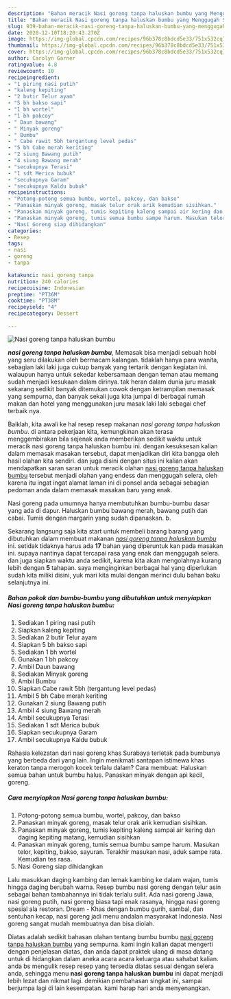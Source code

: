 ```yaml
---
description: "Bahan meracik Nasi goreng tanpa haluskan bumbu yang Menggugah Selera"
title: "Bahan meracik Nasi goreng tanpa haluskan bumbu yang Menggugah Selera"
slug: 939-bahan-meracik-nasi-goreng-tanpa-haluskan-bumbu-yang-menggugah-selera
date: 2020-12-10T18:20:43.270Z
image: https://img-global.cpcdn.com/recipes/96b378c8bdcd5e33/751x532cq70/nasi-goreng-tanpa-haluskan-bumbu-foto-resep-utama.jpg
thumbnail: https://img-global.cpcdn.com/recipes/96b378c8bdcd5e33/751x532cq70/nasi-goreng-tanpa-haluskan-bumbu-foto-resep-utama.jpg
cover: https://img-global.cpcdn.com/recipes/96b378c8bdcd5e33/751x532cq70/nasi-goreng-tanpa-haluskan-bumbu-foto-resep-utama.jpg
author: Carolyn Garner
ratingvalue: 4.8
reviewcount: 10
recipeingredient:
- "1 piring nasi putih"
- "kaleng kepiting"
- "2 butir Telur ayam"
- "5 bh bakso sapi"
- "1 bh wortel"
- "1 bh pakcoy"
- " Daun bawang"
- " Minyak goreng"
- " Bumbu"
- " Cabe rawit 5bh tergantung level pedas"
- "5 bh Cabe merah keriting"
- "2 siung Bawang putih"
- "4 siung Bawang merah"
- "secukupnya Terasi"
- "1 sdt Merica bubuk"
- "secukupnya Garam"
- "secukupnya Kaldu bubuk"
recipeinstructions:
- "Potong-potong semua bumbu, wortel, pakcoy, dan bakso"
- "Panaskan minyak goreng, masak telur orak arik kemudian sisihkan."
- "Panaskan minyak goreng, tumis kepiting kaleng sampai air kering dan daging kepiting matang, kemudian sisihkan"
- "Panaskan minyak goreng, tumis semua bumbu sampe harum. Masukan telor, kepiting, bakso, sayuran. Terakhir masukan nasi, aduk sampe rata. Kemudian tes rasa."
- "Nasi Goreng siap dihidangkan"
categories:
- Resep
tags:
- nasi
- goreng
- tanpa

katakunci: nasi goreng tanpa 
nutrition: 240 calories
recipecuisine: Indonesian
preptime: "PT36M"
cooktime: "PT38M"
recipeyield: "4"
recipecategory: Dessert

---
```



![Nasi goreng tanpa haluskan bumbu](https://img-global.cpcdn.com/recipes/96b378c8bdcd5e33/751x532cq70/nasi-goreng-tanpa-haluskan-bumbu-foto-resep-utama.jpg)

<b><i>nasi goreng tanpa haluskan bumbu</i></b>, Memasak bisa menjadi sebuah hobi yang seru dilakukan oleh bermacam kalangan. tidaklah hanya para wanita, sebagian laki laki juga cukup banyak yang tertarik dengan kegiatan ini. walaupun hanya untuk sekedar kebersamaan dengan teman atau memang sudah menjadi kesukaan dalam dirinya. tak heran dalam dunia juru masak sekarang sedikit banyak ditemukan cowok dengan ketrampilan memasak yang sempurna, dan banyak sekali juga kita jumpai di berbagai rumah makan dan hotel yang menggunakan juru masak laki laki sebagai chef terbaik nya.

Baiklah, kita awali ke hal resep resep makanan <i>nasi goreng tanpa haluskan bumbu</i>. di antara pekerjaan kita, kemungkinan akan terasa menggembirakan bila sejenak anda memberikan sedikit waktu untuk meracik nasi goreng tanpa haluskan bumbu ini. dengan kesuksesan kalian dalam memasak masakan tersebut, dapat menjadikan diri kita bangga oleh hasil olahan kita sendiri. dan juga disini dengan situs ini kalian akan mendapatkan saran saran untuk meracik olahan <u>nasi goreng tanpa haluskan bumbu</u> tersebut menjadi olahan yang endess dan menggugah selera, oleh karena itu ingat ingat alamat laman ini di ponsel anda sebagai sebagian pedoman anda dalam memasak masakan baru yang enak.

Nasi goreng pada umumnya hanya membutuhkan bumbu-bumbu dasar yang ada di dapur. Haluskan bumbu bawang merah, bawang putih dan cabai. Tumis dengan margarin yang sudah dipanaskan. b.


Sekarang langsung saja kita start untuk membeli barang barang yang dibutuhkan dalam membuat makanan <u><i>nasi goreng tanpa haluskan bumbu</i></u> ini. setidak tidaknya harus ada <b>17</b> bahan yang diperuntuk kan pada masakan ini. supaya nantinya dapat tercapai rasa yang enak dan menggugah selera. dan juga siapkan waktu anda sedikit, karena kita akan mengolahnya kurang lebih dengan <b>5</b> tahapan. saya menginginkan berbagai hal yang diperlukan sudah kita miliki disini, yuk mari kita mulai dengan merinci dulu bahan baku selanjutnya ini.

<!--inarticleads1-->

##### Bahan pokok dan bumbu-bumbu yang dibutuhkan untuk menyiapkan Nasi goreng tanpa haluskan bumbu:

1. Sediakan 1 piring nasi putih
1. Siapkan kaleng kepiting
1. Sediakan 2 butir Telur ayam
1. Siapkan 5 bh bakso sapi
1. Sediakan 1 bh wortel
1. Gunakan 1 bh pakcoy
1. Ambil  Daun bawang
1. Sediakan  Minyak goreng
1. Ambil  Bumbu
1. Siapkan  Cabe rawit 5bh (tergantung level pedas)
1. Ambil 5 bh Cabe merah keriting
1. Gunakan 2 siung Bawang putih
1. Ambil 4 siung Bawang merah
1. Ambil secukupnya Terasi
1. Sediakan 1 sdt Merica bubuk
1. Siapkan secukupnya Garam
1. Ambil secukupnya Kaldu bubuk


Rahasia kelezatan dari nasi goreng khas Surabaya terletak pada bumbunya yang berbeda dari yang lain. Ingin menikmati santapan istimewa khas keraton tanpa merogoh kocek terlalu dalam? Cara membuat: Haluskan semua bahan untuk bumbu halus. Panaskan minyak dengan api kecil, goreng. 

<!--inarticleads2-->

##### Cara menyiapkan Nasi goreng tanpa haluskan bumbu:

1. Potong-potong semua bumbu, wortel, pakcoy, dan bakso
1. Panaskan minyak goreng, masak telur orak arik kemudian sisihkan.
1. Panaskan minyak goreng, tumis kepiting kaleng sampai air kering dan daging kepiting matang, kemudian sisihkan
1. Panaskan minyak goreng, tumis semua bumbu sampe harum. Masukan telor, kepiting, bakso, sayuran. Terakhir masukan nasi, aduk sampe rata. Kemudian tes rasa.
1. Nasi Goreng siap dihidangkan


Lalu masukkan daging kambing dan lemak kambing ke dalam wajan, tumis hingga daging berubah warna. Resep bumbu nasi goreng dengan telur asin sebagai bahan tambahannya ini tidak terlalu sulit. Ada nasi goreng Jawa, nasi goreng putih, nasi goreng biasa tapi enak rasanya, hingga nasi goreng spesial ala restoran. Dream - Khas dengan bumbu gurih, sambal, dan sentuhan kecap, nasi goreng jadi menu andalan masyarakat Indonesia. Nasi goreng sangat mudah membuatnya dan bisa diolah. 

Diatas adalah sedikit bahasan olahan tentang bumbu bumbu <u>nasi goreng tanpa haluskan bumbu</u> yang sempurna. kami ingin kalian dapat mengerti dengan penjelasan diatas, dan anda dapat praktek ulang di masa datang untuk di hidangkan dalam aneka acara acara keluarga atau sahabat kalian. anda bs mengulik resep resep yang tersedia diatas sesuai dengan selera anda, sehingga menu <b>nasi goreng tanpa haluskan bumbu</b> ini dapat menjadi lebih lezat dan nikmat lagi. demikian pembahasan singkat ini, sampai berjumpa lagi di lain kesempatan. kami harap hari anda menyenangkan.
